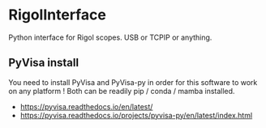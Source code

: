 # RigolInterface
Python interface for Rigol scopes. USB or TCPIP or anything.

## PyVisa install

You need to install PyVisa and PyVisa-py in order for this software to work on any platform !
Both can be readily pip / conda / mamba installed.

- https://pyvisa.readthedocs.io/en/latest/
- https://pyvisa.readthedocs.io/projects/pyvisa-py/en/latest/index.html

